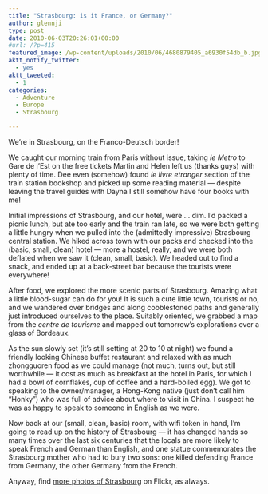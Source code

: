 ```yaml
---
title: "Strasbourg: is it France, or Germany?"
author: glennji
type: post
date: 2010-06-03T20:26:01+00:00
#url: /?p=415
featured_image: /wp-content/uploads/2010/06/4680879405_a6930f54db_b.jpg
aktt_notify_twitter:
  - yes
aktt_tweeted:
  - 1
categories:
  - Adventure
  - Europe
  - Strasbourg

---
```

We&#8217;re in Strasbourg, on the Franco-Deutsch border!
  
We caught our morning train from Paris without issue, taking _le Metro_ to Gare de l&#8217;Est on the free tickets Martin and Helen left us (thanks guys) with plenty of time. Dee even (somehow) found _le livre etranger_ section of the train station bookshop and picked up some reading material &#8212; despite leaving the travel guides with Dayna I still somehow have four books with me!
  
Initial impressions of Strasbourg, and our hotel, were &#8230; dim. I&#8217;d packed a picnic lunch, but ate too early and the train ran late, so we were both getting a little hungry when we pulled into the (admittedly impressive) Strasbourg central station. We hiked across town with our packs and checked into the (basic, small, clean) hotel &#8212; more a hostel, really, and we were both deflated when we saw it (clean, small, basic). We headed out to find a snack, and ended up at a back-street bar because the tourists were everywhere!
  
After food, we explored the more scenic parts of Strasbourg. Amazing what a little blood-sugar can do for you! It is such a cute little town, tourists or no, and we wandered over bridges and along cobblestoned paths and generally just introduced ourselves to the place. Suitably oriented, we grabbed a map from the _centre de tourisme_ and mapped out tomorrow&#8217;s explorations over a glass of Bordeaux.
  
As the sun slowly set (it&#8217;s still setting at 20 to 10 at night) we found a friendly looking Chinese buffet restaurant and relaxed with as much zhongguoren food as we could manage (not much, turns out, but still worthwhile &#8212; it cost as much as breakfast at the hotel in Paris, for which I had a bowl of cornflakes, cup of coffee and a hard-boiled egg). We got to speaking to the owner/manager, a Hong-Kong native (just don&#8217;t call him &#8220;Honky&#8221;) who was full of advice about where to visit in China. I suspect he was as happy to speak to someone in English as we were.
  
Now back at our (small, clean, basic) room, with wifi token in hand, I&#8217;m going to read up on the history of Strasbourg &#8212; it has changed hands so many times over the last six centuries that the locals are more likely to speak French and German than English, and one statue commemorates the Strasbourg mother who had to bury two sons: one killed defending France from Germany, the other Germany from the French.
  
Anyway, find [more photos of Strasbourg][1] on Flickr, as always.

 [1]: http://www.flickr.com/photos/glennji/tags/strasbourg/show/ "Slideshow"
